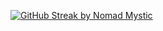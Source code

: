 <!--
<a href="https://github.com/nomad-mystic">
  <img height=200 align="center" src="https://github-readme-stats.vercel.app/api?username=nomad-mystic&theme=dark" />
</a>
<a href="https://github.com/nomad-mystic">
  <img height=200 align="center" src="https://github-readme-stats.vercel.app/api/top-langs?username=nomad-mystic&layout=compact&langs_count=8&card_width=355&theme=dark" />
</a>

<p>&nbsp;</p>
-->
  
[![GitHub Streak by Nomad Mystic](https://github-streak-stats-alpha.vercel.app/?user=nomad-mystic&theme=dark&hide_border=true&card_width=1000)](https://github.com/nomad-mystic)
 
<!--
**nomad-mystic/nomad-mystic** is a ✨ _special_ ✨ repository because its `README.md` (this file) appears on your GitHub profile.

Here are some ideas to get you started:

- 🔭 I’m currently working on ...
- 🌱 I’m currently learning ...
- 👯 I’m looking to collaborate on ...
- 🤔 I’m looking for help with ...
- 💬 Ask me about ...
- 📫 How to reach me: ...
- 😄 Pronouns: ...
- ⚡ Fun fact: ...
-->

